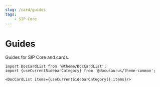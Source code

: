 ```yaml
---
slug: /card/guides
tags:
    - SIP Core
---
```


# Guides

Guides for SIP Core and cards.

```mdx-code-block
import DocCardList from '@theme/DocCardList';
import {useCurrentSidebarCategory} from '@docusaurus/theme-common';

<DocCardList items={useCurrentSidebarCategory().items}/>
```
